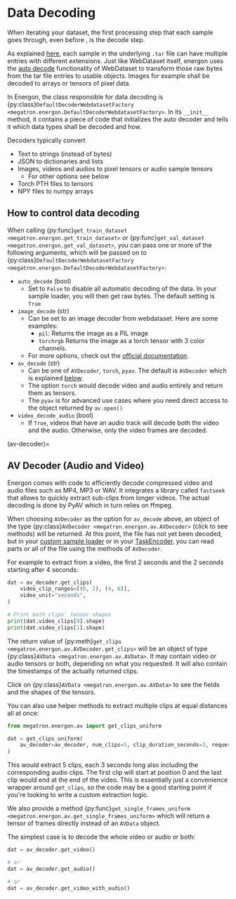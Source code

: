 <!--- Copyright (c) 2025, NVIDIA CORPORATION.
SPDX-License-Identifier: BSD-3-Clause -->

# Data Decoding

When iterating your dataset, the first processing step that each sample goes through, even before [](sample-loading), is the decode step.

As explained [here](wds-format), each sample in the underlying `.tar` file can have multiple entries with different extensions.
Just like WebDataset itself, energon uses the [auto decode](https://rom1504.github.io/webdataset/api/webdataset/autodecode.html) functionality of WebDataset to transform those raw bytes from the tar file entries
to usable objects. Images for example shall be decoded to arrays or tensors of pixel data.

In Energon, the class responsible for data decoding is {py:class}`DefaultDecoderWebdatasetFactory <megatron.energon.DefaultDecoderWebdatasetFactory>`. In its `__init__` method, it contains a piece of code that initializes the auto decoder and tells it which data types shall be decoded and how.

Decoders typically convert

* Text to strings (instead of bytes)
* JSON to dictionaries and lists
* Images, videos and audios to pixel tensors or audio sample tensors
    * For other options see below
* Torch PTH files to tensors
* NPY files to numpy arrays


## How to control data decoding

When calling {py:func}`get_train_dataset <megatron.energon.get_train_dataset>` or {py:func}`get_val_dataset <megatron.energon.get_val_dataset>`, you can pass one or more of the following arguments, which will be passed on to {py:class}`DefaultDecoderWebdatasetFactory <megatron.energon.DefaultDecoderWebdatasetFactory>`:

* `auto_decode` (bool)
    * Set to `False` to disable all automatic decoding of the data. In your sample loader, you will then get raw bytes. The default setting is `True`
* `image_decode` (str)
    * Can be set to an image decoder from webdataset. Here are some examples:
        * `pil`: Returns the image as a PIL image
        * `torchrgb` Returns the image as a torch tensor with 3 color channels.
    * For more options, check out the [official documentation](https://rom1504.github.io/webdataset/api/webdataset/autodecode.html#ImageHandler).
* `av_decode` (str)
    * Can be one of `AVDecoder`, `torch`, `pyav`. The default is `AVDecoder` which is explained [below](av-decoder).
    * The option `torch` would decode video and audio entirely and return them as tensors.
    * The `pyav` is for advanced use cases where you need direct access to the object returned by `av.open()`
* `video_decode_audio` (bool)
    * If `True`, videos that have an audio track will decode both the video and the audio. Otherwise, only the video frames are decoded.


(av-decoder)=
## AV Decoder (Audio and Video)

Energon comes with code to efficiently decode compressed video and audio files such as MP4, MP3 or WAV.
It integrates a library called `fastseek` that allows to quickly extract sub-clips from longer videos.
The actual decoding is done by PyAV which in turn relies on ffmpeg.

When choosing `AVDecoder` as the option for `av_decode` above, an object of the type {py:class}`AVDecoder <megatron.energon.av.AVDecoder>` (click to see methods) will be returned. 
At this point, the file has not yet been decoded, but in your [custom sample loader](custom-sample-loader) or in your [TaskEncoder](../basic/task_encoder), you can read parts or all of the file using the methods of `AVDecoder`.

For example to extract from a video, the first 2 seconds and the 2 seconds starting after 4 seconds:
```py
dat = av_decoder.get_clips(
    video_clip_ranges=[(0, 2), (4, 6)],
    video_unit="seconds",
)

# Print both clips' tensor shapes
print(dat.video_clips[0].shape)
print(dat.video_clips[1].shape)
```
The return value of {py:meth}`get_clips <megatron.energon.av.AVDecoder.get_clips>` will be an object of type {py:class}`AVData <megatron.energon.av.AVData>`. It may contain video or audio tensors or both, depending on what you requested. It will also contain the timestamps of the actually returned clips.

Click on {py:class}`AVData <megatron.energon.av.AVData>` to see the fields and the shapes of the tensors.


You can also use helper methods to extract multiple clips at equal distances all at once:
```py
from megatron.energon.av import get_clips_uniform

dat = get_clips_uniform(
    av_decoder=av_decoder, num_clips=5, clip_duration_seconds=3, request_audio=True
)
```
This would extract 5 clips, each 3 seconds long also including the corresponding audio clips.
The first clip will start at position 0 and the last clip would end at the end of the video.
This is essentially just a convenience wrapper around `get_clips`, so the code may be a good starting point if you're looking to write a custom extraction logic.

We also provide a method {py:func}`get_single_frames_uniform <megatron.energon.av.get_single_frames_uniform>` which will return a tensor of frames directly instead of an `AVData` object.


The simplest case is to decode the whole video or audio or both:
```py
dat = av_decoder.get_video()

# or
dat = av_decoder.get_audio()

# or
dat = av_decoder.get_video_with_audio()
```